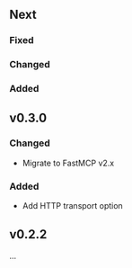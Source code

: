 ## Next

### Fixed

### Changed

### Added

## v0.3.0

### Changed
* Migrate to FastMCP v2.x

### Added
* Add HTTP transport option

## v0.2.2
...